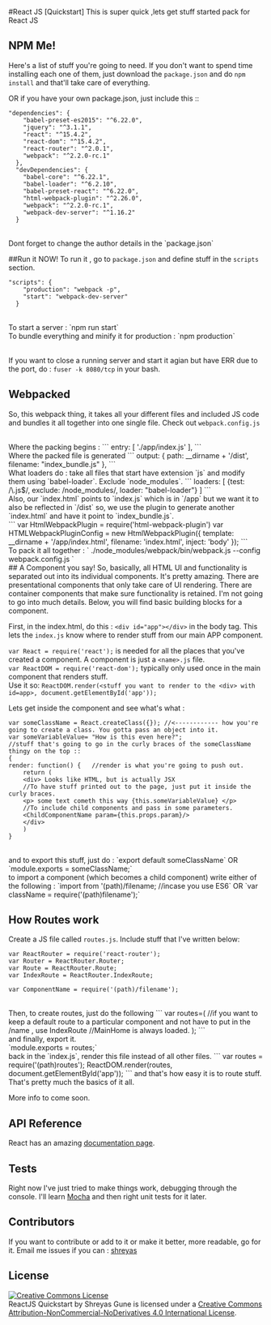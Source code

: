 #React JS [Quickstart]
This is super quick ,lets get stuff started pack for React JS


## NPM Me!
Here's a list of stuff you're going to need. If you don't want to spend time installing each one of them, just download the `package.json` and do `npm install` and that'll take care of everything.

OR if you have your own package.json, just include this ::

```
"dependencies": {
    "babel-preset-es2015": "^6.22.0",
    "jquery": "^3.1.1",
    "react": "^15.4.2",
    "react-dom": "^15.4.2",
    "react-router": "^2.0.1",
    "webpack": "^2.2.0-rc.1"
  },
  "devDependencies": {
    "babel-core": "^6.22.1",
    "babel-loader": "^6.2.10",
    "babel-preset-react": "^6.22.0",
    "html-webpack-plugin": "^2.26.0",
    "webpack": "^2.2.0-rc.1",
    "webpack-dev-server": "^1.16.2"
  }
```

</br>
Dont forget to change the author details in the `package.json`

##Run it NOW!
To run it , go to `package.json` and define stuff in the `scripts` section.
```
"scripts": {
    "production": "webpack -p",
    "start": "webpack-dev-server"
  }
```
</br>
To start a server : `npm run start`</br>
To bundle everything and minify it for production : `npm production`</br>
</br>

If you want to close a running server and start it agian but have ERR due to the port, do : `fuser -k 8080/tcp` in your bash.
</br>

## Webpacked
So, this webpack thing, it takes all your different files and included JS code and bundles it all together into one single file.
Check out `webpack.config.js`

</br>
Where the packing begins : 
```
entry: [
    './app/index.js'
  ],
  ```
 </br>
 Where the packed file is generated
 ```
 output: {
    path: __dirname + '/dist',
    filename: "index_bundle.js"
  },
  ```
  </br>
  What loaders do : take all files that start have extension `js` and modify them using `babel-loader`. Exclude `node_modules`.
  ```
  loaders: [
      {test: /\.js$/, exclude: /node_modules/, loader: "babel-loader"}
    ]
  ```
  </br>
  Also, our `index.html` points to `index.js` which is in `/app` but we want it to also be reflected in `/dist` so, we use the plugin to generate another `index.html` and have it point to `index_bundle.js`.
  </br>
  ```
  var HtmlWebpackPlugin = require('html-webpack-plugin')
var HTMLWebpackPluginConfig = new HtmlWebpackPlugin({
  template: __dirname + '/app/index.html',
  filename: 'index.html',
  inject: 'body'
});
```
</br>
To pack it all together : ` ./node_modules/webpack/bin/webpack.js --config webpack.config.js `
</br>
## A Component you say!
So, basically, all HTML UI and functionality is separated out into its individual components. It's pretty amazing. There are presentational components that only take care of UI rendering. There are container components that make sure functionality is retained. I'm not going to go into much details. Below, you will find basic building blocks for a component.

First, in the index.html, do this : `<div id="app"></div>` in the body tag. This lets the `index.js` know where to render stuff from our main APP component.
</br>

`var React = require('react');` is needed for all the places that you've created a component. A component is just a `<name>.js` file.
</br>
`var ReactDOM = require('react-dom');` typically only used once in the main component that renders stuff.</br>
Use it so: `ReactDOM.render(<stuff you want to render to the <div> with id=app>, document.getElementById('app'));`</br>

Lets get inside the component and see what's what :
```
var someClassName = React.createClass({}); //<------------ how you're going to create a class. You gotta pass an object into it.
var someVariableValue= "How is this even here?";
//stuff that's going to go in the curly braces of the someClassName thingy on the top ::
{
render: function() {   //render is what you're going to push out.
    return (
    <div> Looks like HTML, but is actually JSX 
    //To have stuff printed out to the page, just put it inside the curly braces.
    <p> some text cometh this way {this.someVariableValue} </p>
    //To include child components and pass in some parameters. 
    <ChildComponentName param={this.props.param}/>
    </div>
    )
}
```
</br>
and to export this stuff, just do : `export default someClassName` OR `module.exports = someClassName;` </br>
to import a component (which becomes a child component) write either of the following :
`import <classname> from '(path)/filename; //incase you use ES6` OR `var className = require('(path)filename');`</br>

## How Routes work
Create a JS file called `routes.js`. Include stuff that I've written below:
```
var ReactRouter = require('react-router');
var Router = ReactRouter.Router;
var Route = ReactRouter.Route;
var IndexRoute = ReactRouter.IndexRoute;

var ComponentName = require('(path)/filename');
```
</br>
Then, to create routes, just do the following
```
var routes=(
	<Router>
	<Route path='/' component = {MainComponent}>
		//if you want to keep a default route to a particular component and not have to put in the /name , use IndexRoute
		<IndexRoute component={MainHome}/> //MainHome is always loaded.
		<Route path='/CC1' component={childComponent1}/>
		<Route path='/CC2' component={childComponent2}/>
	</Route>
	</Router>
);
```
</br>
and finally, export it.
</br>
`module.exports = routes;`
</br>
back in the `index.js`, render this file instead of all other files.
```
var routes = require('(path)routes');
ReactDOM.render(routes, document.getElementById('app'));
```
and that's how easy it is to route stuff.

</br>
That's pretty much the basics of it all.

More info to come soon.

## API Reference
React has an amazing [documentation page](https://facebook.github.io/react/docs/hello-world.html). 


## Tests
Right now I've just tried to make things work, debugging through the console. I'll learn [Mocha](https://mochajs.org/) and then right unit tests for it later.

## Contributors
If you want to contribute or add to it or make it better, more readable, go for it. Email me issues if you can  : [shreyas](mailto:shreyas.enug@gmail.com) 

## License

<a rel="license" href="http://creativecommons.org/licenses/by-nc-nd/4.0/"><img alt="Creative Commons License" style="border-width:0" src="https://i.creativecommons.org/l/by-nc-nd/4.0/88x31.png" /></a><br /><span xmlns:dct="http://purl.org/dc/terms/" property="dct:title">ReactJS Quickstart</span> by <span xmlns:cc="http://creativecommons.org/ns#" property="cc:attributionName">Shreyas Gune</span> is licensed under a <a rel="license" href="http://creativecommons.org/licenses/by-nc-nd/4.0/">Creative Commons Attribution-NonCommercial-NoDerivatives 4.0 International License</a>.

  
 
